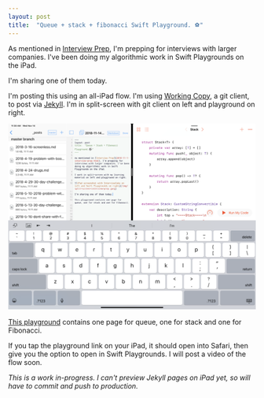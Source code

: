 ```yaml
---
layout: post
title:  "Queue + stack + fibonacci Swift Playground. ⚽️"
---
```


As mentioned in [Interview Prep](../../../2018/11/01/interview-prep.html), I'm prepping for interviews with larger companies. I've been doing my algorithmic work in Swift Playgrounds on the iPad.

I'm sharing one of them today.

I'm posting this using an all-iPad flow. I'm using [Working Copy](http://itunes.apple.com/us/app/working-copy/id896694807?mt=8), a git client, to post via [Jekyll](https://jekyllrb.com). I'm in split-screen with git client on left and playground on right.

![iPad screenshot with Working Copy on left and Swift Playgrounds on right](/img/git-playground.png)

[This playground](https://www.icloud.com/iclouddrive/0QiNpjHw8nGYGHuLfIa9OQyrg#Queue_and_Stack) contains one page for queue, one for stack and one for Fibonacci.

If you tap the playground link on your iPad, it should open into Safari, then give you the option to open in Swift Playgrounds. I will post a video of the flow soon.

*This is a work in-progress. I can't preview Jekyll pages on iPad yet, so will have to commit and push to production.*
